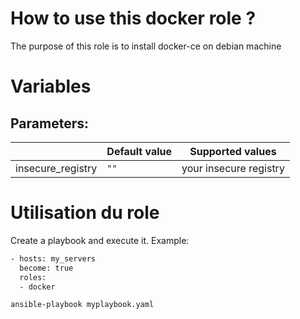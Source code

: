 # How to use this docker role  ?

The purpose of this role is to install docker-ce on debian machine

# Variables

## Parameters:
|                | Default value                         | Supported values                         |
|----------------|-------------------------------|-----------------------------|
| insecure_registry |	`""` | your insecure registry           |


# Utilisation du role

Create a playbook and execute it. Example:
```bash
- hosts: my_servers
  become: true
  roles:
  - docker
```
`ansible-playbook myplaybook.yaml`
